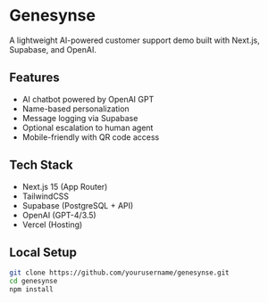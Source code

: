 # Genesynse

A lightweight AI-powered customer support demo built with Next.js, Supabase, and OpenAI.

## Features

- AI chatbot powered by OpenAI GPT
- Name-based personalization
- Message logging via Supabase
- Optional escalation to human agent
- Mobile-friendly with QR code access

## Tech Stack

- Next.js 15 (App Router)
- TailwindCSS
- Supabase (PostgreSQL + API)
- OpenAI (GPT-4/3.5)
- Vercel (Hosting)

## Local Setup

```bash
git clone https://github.com/yourusername/genesynse.git
cd genesynse
npm install
